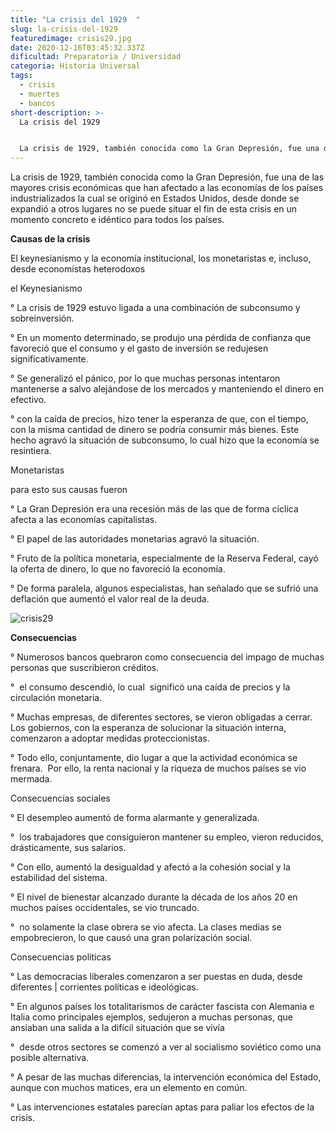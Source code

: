 ```yaml
---
title: "La crisis del 1929  "
slug: la-crisis-del-1929
featuredimage: crisis29.jpg
date: 2020-12-16T03:45:32.337Z
dificultad: Preparatoria / Universidad
categoria: Historia Universal
tags:
  - crisis
  - muertes
  - bancos
short-description: >-
  La crisis del 1929  


  La crisis de 1929, también conocida como la Gran Depresión, fue una de las mayores crisis económicas que han afectado a las economías de los países industrializados
---
```

La crisis de 1929, también conocida como la Gran Depresión, fue una de las mayores crisis económicas que han afectado a las economías de los países industrializados la cual se originó en Estados Unidos, desde donde se expandió a otros lugares no se puede situar el fin de esta crisis en un momento concreto e idéntico para todos los países.

**Causas de la crisis** 

El keynesianismo y la economía institucional, los monetaristas e, incluso, desde economistas heterodoxos

el Keynesianismo 

° La crisis de 1929 estuvo ligada a una combinación de subconsumo y sobreinversión.

° En un momento determinado, se produjo una pérdida de confianza que favoreció que el consumo y el gasto de inversión se redujesen significativamente.

° Se generalizó el pánico, por lo que muchas personas intentaron mantenerse a salvo alejándose de los mercados y manteniendo el dinero en efectivo.

° con la caída de precios, hizo tener la esperanza de que, con el tiempo, con la misma cantidad de dinero se podría consumir más bienes. Este hecho agravó la situación de subconsumo, lo cual hizo que la economía se resintiera.

Monetaristas 

para esto sus causas fueron 

° La Gran Depresión era una recesión más de las que de forma cíclica afecta a las economías capitalistas.

° El papel de las autoridades monetarias agravó la situación.

° Fruto de la política monetaria, especialmente de la Reserva Federal, cayó la oferta de dinero, lo que no favoreció la economía.

° De forma paralela, algunos especialistas, han señalado que se sufrió una deflación que aumentó el valor real de la deuda.

![crisis29](/assets/crisis291.jpg "crisis29")



**Consecuencias** 

° Numerosos bancos quebraron como consecuencia del impago de muchas personas que suscribieron créditos.

°  el consumo descendió, lo cual  significó una caída de precios y la circulación monetaria.

° Muchas empresas, de diferentes sectores, se vieron obligadas a cerrar. Los gobiernos, con la esperanza de solucionar la situación interna, comenzaron a adoptar medidas proteccionistas.

° Todo ello, conjuntamente, dio lugar a que la actividad económica se frenara.  Por ello, la renta nacional y la riqueza de muchos países se vio mermada.

Consecuencias sociales 

° El desempleo aumentó de forma alarmante y generalizada.

°  los trabajadores que consiguieron mantener su empleo, vieron reducidos, drásticamente, sus salarios.

° Con ello, aumentó la desigualdad y afectó a la cohesión social y la estabilidad del sistema.

° El nivel de bienestar alcanzado durante la década de los años 20 en muchos países occidentales, se vio truncado.

°  no solamente la clase obrera se vio afecta. La clases medias se empobrecieron, lo que causó una gran polarización social.

Consecuencias políticas 

° Las democracias liberales comenzaron a ser puestas en duda, desde diferentes | corrientes políticas e ideológicas.

° En algunos países los totalitarismos de carácter fascista con Alemania e Italia como principales ejemplos, sedujeron a muchas personas, que ansiaban una salida a la difícil situación que se vivía

°  desde otros sectores se comenzó a ver al socialismo soviético como una posible alternativa.

° A pesar de las muchas diferencias, la intervención económica del Estado, aunque con muchos matices, era un elemento en común.

° Las intervenciones estatales parecían aptas para paliar los efectos de la crisis.